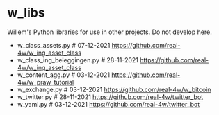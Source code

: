 # w_libs
Willem's Python libraries for use in other projects. Do not develop here.

- w_class_assets.py               # 07-12-2021  https://github.com/real-4w/w_ing_asset_class
- w_class_ing_beleggingen.py      # 28-11-2021  https://github.com/real-4w/w_ing_asset_class
- w_content_agg.py                # 03-12-2021  https://github.com/real-4w/w_praw_tutorial
- w_exchange.py                   # 03-12-2021  https://github.com/real-4w/w_bitcoin
- w_twitter.py                    # 28-11-2021  https://github.com/real-4w/twitter_bot
- w_yaml.py                       # 03-12-2021  https://github.com/real-4w/twitter_bot
